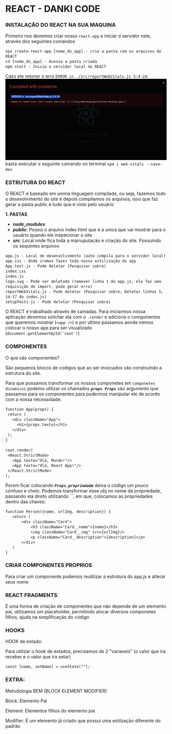  # REACT - DANKI CODE

### INSTALAÇÃO DO REACT NA SUA MAQUINA
 Primeiro nos devemos criar nosso `react-app` e iniciar o servidor nele, através dos seguintes comandos

 ```
 npx create-react-app [nome_do_app] - cria a pasta com os arquivos do REACT
 cd [nome_do_app] - Acessa a pasta criada
 npm start - Inicia o servidor local do REACT
 ```
 
 Caso ele retoner o erro `ERROR in ./src/reportWebVitals.js 5:4-24`:
 ![ERROR in ./src/reportWebVitals.js 5:4-24](../src/ERROR_in_.-src-reportWebVitals.png)
 basta executar o seguinte comando no terminal
 ```npm i web-vitals --save-dev```

### ESTRUTURA DO REACT
 O REACT é baseado em umma linguagem compilada, ou seja, fazemos todo o desevolvimento do site e depois compilamos os arquivos, isso que faz gerar a pasta public e tudo que é visto pelo usuário

 **1. PASTAS**
 - ***node_modules***
 - ***public***: Possui o arquivo index.html que é a unica que vai mostrar para o usuário quando ele   inspecionar o site
 - ***src***: Local onde fica toda a mainupulação e criação do site. Possuindo os sequintes arquivos
 ```
 app.js - Local de desenvolvimento (auto compila para o servidor local)
 app.css - Onde iremos fazer toda nossa estilização do app
 App.test.js - Pode deletar (Pesquisar sobre)
 index.css
 index.js
 logo.svg - Pode ser deletado (remover linha 1 do app.js, ela faz uma requisição de import, pode gerar erro)
 reportWebVitals.js - Pode deletar (Pesquisar sobre; Deletar linhas 5, 14-17 do index.js)
 setupTests.js - Pode deletar (Pesquisar sobre)
 ```

 O REACT é trabalhado através de camadas. Para iniciarmos nossa aplicação devemos solicitar ela com o `.render` 
 e adiciona o componentes que queremos mostrar (`<app />`) e por ultimo passamos aonde iremos colocar o nosso app para ser visualizado
 (`document.getElementById('root')`)

### COMPONENTES
 O que são componentes?

 São pequenos blocos de codigos que ao ser invocados vão construindo a estrutura do site.

 Para que possamos transformar os nossos componetes em `componetes dinamicos` podemo utilizar os chamados
 ***`props`***. ***`Props`*** são argumento que passamos para os componentes para podermos manipular ele 
 de acordo com a nossa necessidade.
 ```
 function App(props) {
  return (
    <div className="App">
      <h1>{props.texto}</h1>
    </div>
  );
 }

 root.render(
  <React.StrictMode>
    <App texto="Olá, Mundo!"/>
    <App texto="Olá, React App!"/>
  </React.StrictMode>
 );
 ```

 Porem ficar colocando ***`Props.propriedade`*** deixa o código um pouco confuso e cheio. Podemos transformar esse obj no nome da propriedade, passando ela direto utilizando ***``***, em que, colocamos as propriedades dentro das chaves:

 ```
 function Person({name, urlImg, description}) {
    return (
        <div className="Card">
            <h3 className="Card__name">{name}</h3>
            <img className="Card__img" src={urlImg}/>
            <p className="Card__description">{description}</p>
        </div>
    )
}
```

### CRIAR COMPONENTES PROPRIOS

 Para criar um componente podemos reutilizar a estrutura do app,js e alterar seus nome

### REACT FRAGMENTS
 
 É uma forma de criação de componentes que não depende de um elemento pai, utilizamos um placeholder, permitindo alocar diversos componetes filhos, ajuda na simplificação do código

### HOOKS

HOOK de estado:

Para utilizar o hook de estados, precisamos de 2 "variaveis" (o valor que ira receber e o valor que ira setar)

```
const [name, setName] = useState("");
```

### EXTRA:
 Metodologia BEM (BLOCK ELEMENT MODIFIER)
 
 Block: Elemento Pai

 Element: Elementos filhos do elemento pai

 Modifier: É um elemento já criado que possui uma estilzação diferente do padrão
